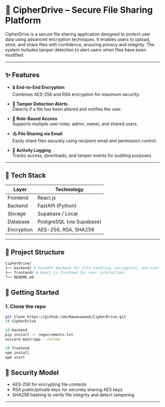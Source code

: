 # 🔐 CipherDrive – Secure File Sharing Platform

CipherDrive is a secure file sharing application designed to protect user data using advanced encryption techniques. It enables users to upload, store, and share files with confidence, ensuring privacy and integrity. The system includes tamper detection to alert users when files have been modified.

---

## ✨ Features

- 🔒 **End-to-End Encryption**  
  Combines AES-256 and RSA encryption for maximum security.

- 🛑 **Tamper Detection Alerts**  
  Detects if a file has been altered and notifies the user.

- 👥 **Role-Based Access**  
  Supports multiple user roles: admin, owner, and shared users.

- 📤 **File Sharing via Email**  
  Easily share files securely using recipient email and permission control.

- 📜 **Activity Logging**  
  Tracks access, downloads, and tamper events for auditing purposes.

---

## 🧩 Tech Stack

| Layer      | Technology           |
|------------|----------------------|
| Frontend   | React.js             |
| Backend    | FastAPI (Python)     |
| Storage    | Supabase / Local     |
| Database   | PostgreSQL (via Supabase) |
| Encryption | AES-256, RSA, SHA256 |

---

## 📁 Project Structure
```bash
CipherDrive/
├── backend/ # FastAPI backend for file handling, encryption, and user logic
├── frontend/ # React.js frontend for user interaction
└── README.md
```


## 🚀 Getting Started

### 1. Clone the repo

```bash
git clone https://github.com/Nawasawank/CipherDrive.git
cd CipherDrive

cd backend
pip install -r requirements.txt
uvicorn main:app --reload

cd frontend
npm install
npm start
```
## 🔐 Security Model
- AES-256 for encrypting file contents
- RSA public/private keys for securely sharing AES keys
- SHA256 hashing to verify file integrity and detect tampering
---
